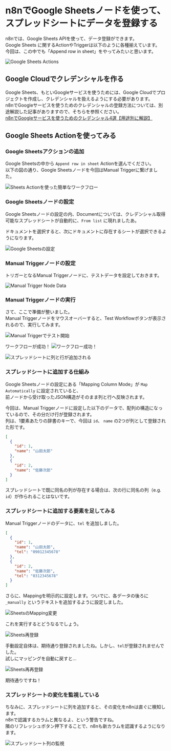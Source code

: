 # n8nでGoogle Sheetsノードを使って、スプレッドシートにデータを登録する

n8nでは、Google Sheets APIを使って、データ登録ができます。  
Google Sheets に関するActionやTriggerは以下のように各種揃えています。  
今回は、この中でも「Append row in sheet」をやってみたいと思います。

![Google Sheets Actions](n8n-google-sheets-actions.webp "Google Sheets Actions")

## Google Cloudでクレデンシャルを作る

Google Sheets、もといGoogleサービスを使うためには、Google Cloudでプロジェクトを作成し、クレデンシャルを扱えるようにする必要があります。  
n8nでGoogleサービスを使うためのクレデンシャルの登録方法については、別途解説した記事がありますので、そちらを参照ください。  
[n8nでGoogleサービスを使うためのクレデンシャル4選【用途別に解説】](../n8n-google-credentials/index.md)

## Google Sheets Actionを使ってみる

### Google Sheetsアクションの追加
Google Sheetsの中から `Append row in sheet` Actionを選んでください。  
以下の図の通り、Google Sheetsノードを今回はManual Triggerに繋げました。  

![Sheets Actionを使った簡単なワークフロー](n8n-sheets-action-workflow.png "Sheets Actionを使った簡単なワークフロー")

### Google Sheetsノードの設定

Google Sheetsノードの設定の内、Documentについては、クレデンシャル取得可能なスプレッドシートが自動的に、`From list` に現れましたあ。

ドキュメントを選択すると、次にドキュメントに存在するシートが選択できるようになります。  

![Google Sheetsの設定](n8n-sheets-settings.png "Google Sheetsの設定")

### Manual Triggerノードの設定
トリガーとなるManual Triggerノードに、テストデータを設定しておきます。  

![Manual Trigger Node Data](n8n-manual-trigger-data.png "Manual Trigger Node Data")

### Manual Triggerノードの実行

さて、ここで準備が整いました。  
Manual Triggerノードをマウスオーバーすると、Test Workflowボタンが表示されるので、実行してみます。  

![Manual Triggerでテスト開始](n8n-test-manual-trigger.png "Manual Triggerでテスト開始")

ワークフローが成功！
![ワークフロー成功！](n8n-test-workflow-ok.png "ワークフロー成功！")

![スプレッドシートに列と行が追加される](n8n-append-spreadsheet.png "スプレッドシートに列と行が追加される")

### スプレッドシートに追加する仕組み

Google Sheetsノードの設定にある「Mapping Column Mode」が `Map Automatically` に設定されていると、  
前ノードから受け取ったJSON構造がそのまま列と行へ反映されます。

今回は、Manual Triggerノードに設定した以下のデータで、配列の構造になっているので、その分だけ行が登録されます。  
列は、1要素あたりの辞書のキーで、今回は `id`、 `name` の2つが列として登録された形です。

```json
[
  {
    "id": 1,
    "name": "山田太郎"
  },
  {
    "id": 2,
    "name": "佐藤次郎"
  }
]
```

スプレッドシートで既に同名の列が存在する場合は、次の行に同名の列（e.g. `id`）が作られることはないです。  

### スプレッドシートに追加する要素を足してみる

Manual Triggerノードのデータに、`tel` を追加しました。

```json
[
  {
    "id": 1,
    "name": "山田太郎",
    "tel": "09012345678"
  },
  {
    "id": 2,
    "name": "佐藤次郎",
    "tel": "0312345678"
  }
]
```

さらに、Mappingを明示的に設定します。ついでに、各データの後ろに `_manually` というテキストを追加するように設定しました。

![SheetsのMapping変更](n8n-change-sheets-mapping.png "SheetsのMapping変更")

これを実行するとどうなるでしょう。

![Sheets再登録](n8n-reappend-spreadsheet.png "Sheets再登録")

手動設定自体は、期待通り登録されましたね。しかし、`tel`が登録されませんでした。  
試しにマッピングを自動に戻すと...  

![Sheets再再登録](n8n-rereappend-spreadsheet.png "Sheets再再登録")

期待通りですね！

### スプレッドシートの変化を監視している

ちなみに、スプレッドシートに列を追加すると、その変化をn8nは直ぐに検知します。  
n8nで認識するカラムと異なるよ、という警告ですね。  
隣のリフレッシュボタン押下することで、n8nも新カラムを認識するようになります。

![スプレッドシート列の監視](n8n-sync-mapping-column.png "スプレッドシート列の監視")
